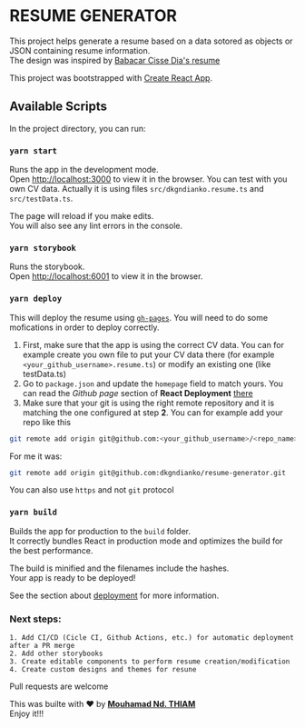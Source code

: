 # RESUME GENERATOR

This project helps generate a resume based on a data sotored as objects or JSON containing resume information.\
The design was inspired by [Babacar Cisse Dia's resume](https://babacar-cisse-dia.com/resume)


This project was bootstrapped with [Create React App](https://github.com/facebook/create-react-app).

## Available Scripts

In the project directory, you can run:

### `yarn start`

Runs the app in the development mode.\
Open [http://localhost:3000](http://localhost:3000) to view it in the browser. You can test with you own CV data. Actually it is using files `src/dkgndianko.resume.ts` and `src/testData.ts`.

The page will reload if you make edits.\
You will also see any lint errors in the console.

### `yarn storybook`

Runs the storybook.\
Open [http://localhost:6001](http://localhost:6001) to view it in the browser.


### `yarn deploy`

This will deploy the resume using [`gh-pages`](https://www.npmjs.com/package/gh-pages). You will need to do some mofications in order to deploy correctly.
1. First, make sure that the app is using the correct CV data. You can for example create you own file to put your CV data there (for example `<your_github_username>.resume.ts`) or modify an existing one (like testData.ts)
2. Go to `package.json` and update the `homepage` field to match yours. You can read the *Github page* section of **React Deployment** [there](https://create-react-app.dev/docs/deployment/#github-pages)
3. Make sure that your git is using the right remote repository and it is matching the one configured at step **2**. You can for example add your repo like this
```bash
git remote add origin git@github.com:<your_github_username>/<repo_name>.git
```
For me it was:
```bash
git remote add origin git@github.com:dkgndianko/resume-generator.git
```
You can also use `https` and not `git` protocol
<!-- 
### `yarn test`

Launches the test runner in the interactive watch mode.\
See the section about [running tests](https://facebook.github.io/create-react-app/docs/running-tests) for more information. -->

### `yarn build`

Builds the app for production to the `build` folder.\
It correctly bundles React in production mode and optimizes the build for the best performance.

The build is minified and the filenames include the hashes.\
Your app is ready to be deployed!

See the section about [deployment](https://facebook.github.io/create-react-app/docs/deployment) for more information.

<!-- ### `yarn eject`

**Note: this is a one-way operation. Once you `eject`, you can’t go back!**

If you aren’t satisfied with the build tool and configuration choices, you can `eject` at any time. This command will remove the single build dependency from your project.

Instead, it will copy all the configuration files and the transitive dependencies (webpack, Babel, ESLint, etc) right into your project so you have full control over them. All of the commands except `eject` will still work, but they will point to the copied scripts so you can tweak them. At this point you’re on your own.

You don’t have to ever use `eject`. The curated feature set is suitable for small and middle deployments, and you shouldn’t feel obligated to use this feature. However we understand that this tool wouldn’t be useful if you couldn’t customize it when you are ready for it.

## Learn More

You can learn more in the [Create React App documentation](https://facebook.github.io/create-react-app/docs/getting-started).

To learn React, check out the [React documentation](https://reactjs.org/). -->


### Next steps:
    1. Add CI/CD (Cicle CI, Github Actions, etc.) for automatic deployment after a PR merge
    2. Add other storybooks
    3. Create editable components to perform resume creation/modification
    4. Create custom designs and themes for resune

Pull requests are welcome

This was builte with :heart: by [**Mouhamad Nd. THIAM**](https://github.com/dkgndianko)\
Enjoy it!!!
